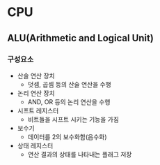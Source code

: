 # CPU
## ALU(Arithmetic and Logical Unit)
### 구성요소
- 산술 연산 장치
    - 덧셈, 곱셈 등의 산술 연산을 수행
- 논리 연산 장치
    - AND, OR 등의 논리 연산을 수행
- 시프트 레지스터
    - 비트들을 시프트 시키는 기능을 가짐
- 보수기
    - 데이터를 2의 보수화함(음수화)
- 상태 레지스터
    - 연산 결과의 상태를 나타내는 플래그 저장

